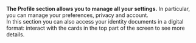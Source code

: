 **The Profile section allows you to manage all your settings.** In particular, you can manage your preferences, privacy and account.  
In this section you can also access your identity documents in a digital format: interact with the cards in the top part of the screen to see more details.
